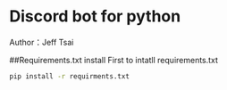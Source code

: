 # Discord bot for python
Author：Jeff Tsai

##Requirements.txt install
First to intatll requirements.txt
```sh
pip install -r requirments.txt  
```
